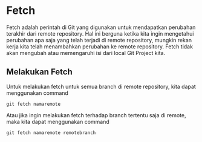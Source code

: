 # Fetch
Fetch adalah perintah di Git yang digunakan untuk mendapatkan perubahan terakhir dari remote repository.
Hal ini berguna ketika kita ingin mengetahui perubahan apa saja yang telah terjadi di remote repository, mungkin rekan kerja kita telah menambahkan perubahan ke remote repository.
Fetch tidak akan mengubah atau memengaruhi isi dari local Git Project kita.

## Melakukan Fetch
Untuk melakukan fetch untuk semua branch di remote repository, kita dapat menggunakan command
```
git fetch namaremote
```
Atau jika ingin melakukan fetch terhadap branch tertentu saja di remote, maka kita dapat menggunakan command 
```
git fetch namaremote remotebranch
```



